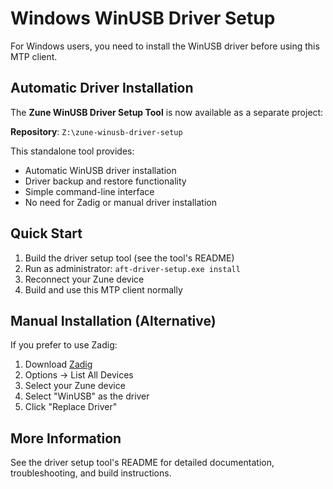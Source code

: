 # Windows WinUSB Driver Setup

For Windows users, you need to install the WinUSB driver before using this MTP client.

## Automatic Driver Installation

The **Zune WinUSB Driver Setup Tool** is now available as a separate project:

**Repository**: `Z:\zune-winusb-driver-setup`

This standalone tool provides:
- Automatic WinUSB driver installation
- Driver backup and restore functionality
- Simple command-line interface
- No need for Zadig or manual driver installation

## Quick Start

1. Build the driver setup tool (see the tool's README)
2. Run as administrator: `aft-driver-setup.exe install`
3. Reconnect your Zune device
4. Build and use this MTP client normally

## Manual Installation (Alternative)

If you prefer to use Zadig:
1. Download [Zadig](https://zadig.akeo.ie/)
2. Options → List All Devices
3. Select your Zune device
4. Select "WinUSB" as the driver
5. Click "Replace Driver"

## More Information

See the driver setup tool's README for detailed documentation, troubleshooting, and build instructions.
